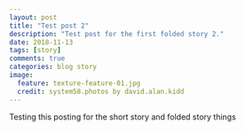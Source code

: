 ```yaml
---
layout: post
title: "Test post 2"
description: "Test post for the first folded story 2."
date: 2018-11-13
tags: [story]
comments: true
categories: blog story
image:
  feature: texture-feature-01.jpg
  credit: system58.photos by david.alan.kidd  
---
```


Testing this posting for the short story and folded story things
